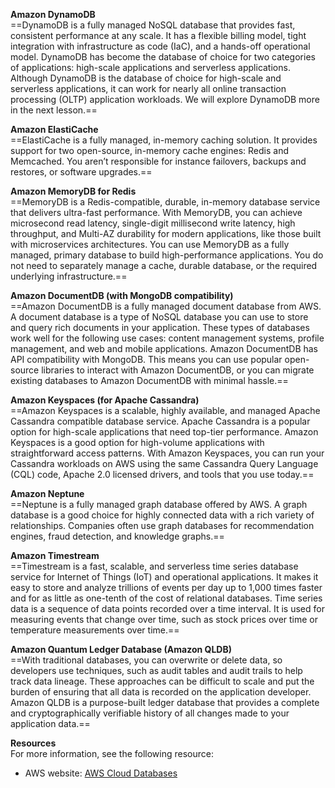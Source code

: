 **Amazon DynamoDB**  
==DynamoDB is a fully managed NoSQL database that provides fast, consistent performance at any scale. It has a flexible billing model, tight integration with infrastructure as code (IaC), and a hands-off operational model. DynamoDB has become the database of choice for two categories of applications: high-scale applications and serverless applications. Although DynamoDB is the database of choice for high-scale and serverless applications, it can work for nearly all online transaction processing (OLTP) application workloads. We will explore DynamoDB more in the next lesson.== 

**Amazon ElastiCache**   
==ElastiCache is a fully managed, in-memory caching solution. It provides support for two open-source, in-memory cache engines: Redis and Memcached. You aren’t responsible for instance failovers, backups and restores, or software upgrades.==

**Amazon MemoryDB for Redis**  
==MemoryDB is a Redis-compatible, durable, in-memory database service that delivers ultra-fast performance. With MemoryDB, you can achieve microsecond read latency, single-digit millisecond write latency, high throughput, and Multi-AZ durability for modern applications, like those built with microservices architectures. You can use MemoryDB as a fully managed, primary database to build high-performance applications. You do not need to separately manage a cache, durable database, or the required underlying infrastructure.==

**Amazon DocumentDB (with MongoDB compatibility)**  
==Amazon DocumentDB is a fully managed document database from AWS. A document database is a type of NoSQL database you can use to store and query rich documents in your application. These types of databases work well for the following use cases: content management systems, profile management, and web and mobile applications. Amazon DocumentDB has API compatibility with MongoDB. This means you can use popular open-source libraries to interact with Amazon DocumentDB, or you can migrate existing databases to Amazon DocumentDB with minimal hassle.==

**Amazon Keyspaces (for Apache Cassandra)**  
==Amazon Keyspaces is a scalable, highly available, and managed Apache Cassandra compatible database service. Apache Cassandra is a popular option for high-scale applications that need top-tier performance. Amazon Keyspaces is a good option for high-volume applications with straightforward access patterns. With Amazon Keyspaces, you can run your Cassandra workloads on AWS using the same Cassandra Query Language (CQL) code, Apache 2.0 licensed drivers, and tools that you use today.==

**Amazon Neptune**  
==Neptune is a fully managed graph database offered by AWS. A graph database is a good choice for highly connected data with a rich variety of relationships. Companies often use graph databases for recommendation engines, fraud detection, and knowledge graphs.==

**Amazon Timestream**  
==Timestream is a fast, scalable, and serverless time series database service for Internet of Things (IoT) and operational applications. It makes it easy to store and analyze trillions of events per day up to 1,000 times faster and for as little as one-tenth of the cost of relational databases. Time series data is a sequence of data points recorded over a time interval. It is used for measuring events that change over time, such as stock prices over time or temperature measurements over time.==

**Amazon Quantum Ledger Database (Amazon QLDB)**  
==With traditional databases, you can overwrite or delete data, so developers use techniques, such as audit tables and audit trails to help track data lineage. These approaches can be difficult to scale and put the burden of ensuring that all data is recorded on the application developer. Amazon QLDB is a purpose-built ledger database that provides a complete and cryptographically verifiable history of all changes made to your application data.==

**Resources**  
For more information, see the following resource:

- AWS website: [AWS Cloud Databases](https://aws.amazon.com/products/databases/)